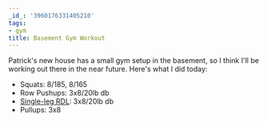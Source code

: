 ```yaml
---
_id_: '3960176331405210'
tags:
- gym
title: Basement Gym Workout
---
```


Patrick's new house has a small gym setup in the basement, so I think I'll be working out there in the near future. Here's what I did today:

- Squats: 8/185, 8/165
- Row Pushups: 3x8/20lb db
- [Single-leg RDL](https://www.youtube.com/watch?v=EMluwK8hQzA): 3x8/20lb db
- Pullups: 3x8
